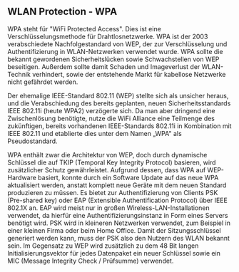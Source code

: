 ## WLAN Protection - WPA

WPA steht für &quot;WiFi Protected Access&quot;. Dies ist eine Verschlüsselungsmethode für Drahtlosnetzwerke. 
WPA ist der 2003 verabschiedete Nachfolgestandard von WEP, der zur Verschlüsselung und Authentifizierung in WLAN-Netzwerken verwendet wurde. WPA sollte die bekannt gewordenen Sicherheitslücken sowie Schwachstellen von WEP beseitigen. Außerdem sollte damit Schaden und Imageverlust der WLAN-Technik verhindert, sowie der entstehende Markt für kabellose Netzwerke nicht gefährdet werden.

Der ehemalige IEEE-Standard 802.11 (WEP) stellte sich als unsicher heraus, und die Verabschiedung des bereits geplanten, neuen Sicherheitsstandards IEEE 802.11i (heute WPA2) verzögerte sich. Da man aber dringend eine Zwischenlösung benötigte, nutze die WiFi Alliance eine Teilmenge des zukünftigen, bereits vorhandenen IEEE-Standards 802.11i in Kombination mit IEEE 802.11 und etablierte dies unter dem Namen „WPA&quot; als Pseudostandard.

WPA enthält zwar die Architektur von WEP, doch durch dynamische Schlüssel die auf TKIP (Temporal Key Integrity Protocol) basieren, wird zusätzlicher Schutz gewährleistet. Aufgrund dessen, dass WPA auf WEP-Hardware basiert, konnte durch ein Software Update auf das neue WPA aktualisiert werden, anstatt komplett neue Geräte mit dem neuen Standard produzieren zu müssen. Es bietet zur Authentifizierung von Clients PSK (Pre-shared key) oder EAP (Extensible Authentification Protocol) über IEEE 802.1X an. EAP wird meist nur in großen Wireless-LAN-Installationen verwendet, da hierfür eine Authentifizierungsinstanz in Form eines Servers benötigt wird. PSK wird in kleineren Netzwerken verwendet, zum Beispiel in einer kleinen Firma oder beim Home Office. Damit der Sitzungsschlüssel generiert werden kann, muss der PSK also den Nutzern des WLAN bekannt sein. Im Gegensatz zu WEP wird zusätzlich zu dem 48 Bit langen Initialisierungsvektor für jedes Datenpaket ein neuer Schlüssel sowie ein MIC (Message Integrity Check / Prüfsumme) verwendet.
